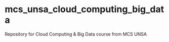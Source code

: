 # mcs_unsa_cloud_computing_big_data
Repository for Cloud Computing &amp; Big Data course from MCS UNSA
